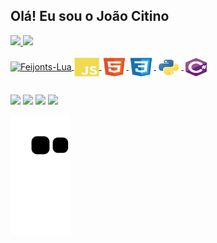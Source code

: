 ## Olá! Eu sou o João Citino
 <div>
  <a href="https://github.com/feijonts">
  <img height="180em" src="[https://github-readme-stats.vercel.app/api?username=feijonts&show_icons=true&theme=dark&include_all_commits=true&count_private=true](https://github-readme-streak-stats.herokuapp.com/?user=ruanjkz&theme=dark&hide_border=true)"/>
  <img height="180em" src="https://github-readme-stats.vercel.app/api/top-langs/?username=feijonts&layout=compact&langs_count=7&theme=dark"/>
</div>
<div style="display: inline_block"><br>
  <img align="center" alt="Feijonts-Lua" height="30" width="40" src="https://cdn.jsdelivr.net/gh/devicons/devicon/icons/lua/lua-original-wordmark.svg">
  <img align="center" alt="Feijonts-Js" height="30" width="40" src="https://raw.githubusercontent.com/devicons/devicon/master/icons/javascript/javascript-plain.svg">
  <img align="center" alt="Feijonts-HTML" height="30" width="40" src="https://raw.githubusercontent.com/devicons/devicon/master/icons/html5/html5-original.svg">
  <img align="center" alt="Feijonts-CSS" height="30" width="40" src="https://raw.githubusercontent.com/devicons/devicon/master/icons/css3/css3-original.svg">
  <img align="center" alt="Feijonts-Python" height="30" width="40" src="https://raw.githubusercontent.com/devicons/devicon/master/icons/python/python-original.svg">
  <img align="center" alt="Feijonts-Csharp" height="30" width="40" src="https://raw.githubusercontent.com/devicons/devicon/master/icons/csharp/csharp-original.svg">
</div>
  
  ##
 
<div> 
  <a href="https://www.youtube.com/channel/UC8HeesApPcC1D20ABktNIwA" target="_blank"><img src="https://img.shields.io/badge/YouTube-FF0000?style=for-the-badge&logo=youtube&logoColor=white" target="_blank"></a>
  <a href="https://instagram.com/joaowcitino" target="_blank"><img src="https://img.shields.io/badge/-Instagram-%23E4405F?style=for-the-badge&logo=instagram&logoColor=white" target="_blank"></a>
 	<a href="https://www.twitch.tv/feijonts" target="_blank"><img src="https://img.shields.io/badge/Twitch-9146FF?style=for-the-badge&logo=twitch&logoColor=white" target="_blank"></a>
 <a href="https://discord.gg/flamerp" target="_blank"><img src="https://img.shields.io/badge/Discord-7289DA?style=for-the-badge&logo=discord&logoColor=white" target="_blank"></a>
 
</div>

  ![Snake animation](https://github.com/feijonts/feijonts/blob/output/github-contribution-grid-snake.svg)
